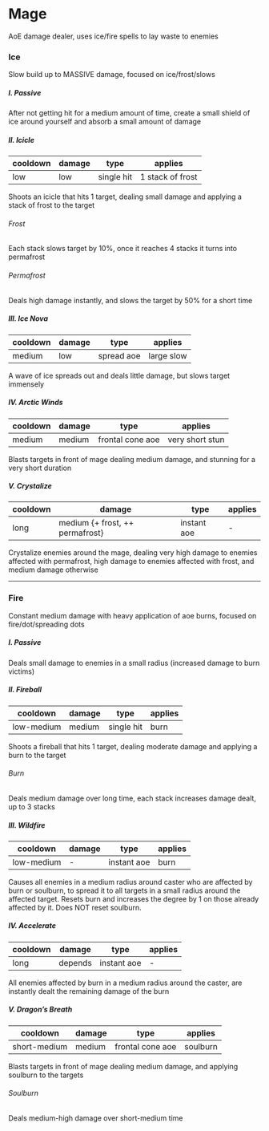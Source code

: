 # Mage
AoE damage dealer, uses ice/fire spells to lay waste to enemies

### Ice
Slow build up to MASSIVE damage, focused on ice/frost/slows


##### I. Passive
After not getting hit for a medium amount of time, create a small shield of ice around yourself and absorb a small amount of damage


##### II. Icicle
cooldown | damage | type | applies
--- | --- | --- | ---
low | low | single hit | 1 stack of frost

Shoots an icicle that hits 1 target, dealing small damage and applying a stack of frost to the target

###### Frost
Each stack slows target by 10%, once it reaches 4 stacks it turns into permafrost

###### Permafrost
Deals high damage instantly, and slows the target by 50% for a short time


##### III. Ice Nova
cooldown | damage | type | applies
--- | --- | --- | ---
medium | low | spread aoe | large slow

A wave of ice spreads out and deals little damage, but slows target immensely


##### IV. Arctic Winds
cooldown | damage | type | applies
--- | --- | --- | ---
medium | medium | frontal cone aoe | very short stun

Blasts targets in front of mage dealing medium damage, and stunning for a very short duration


##### V. Crystalize
cooldown | damage | type | applies
--- | --- | --- | ---
long | medium {+ frost, ++ permafrost} | instant aoe | -

Crystalize enemies around the mage, dealing very high damage to enemies affected with permafrost, high damage to enemies affected with frost, and medium damage otherwise


---

### Fire
Constant medium damage with heavy application of aoe burns, focused on fire/dot/spreading dots


##### I. Passive
Deals small damage to enemies in a small radius (increased damage to burn victims)


##### II. Fireball
cooldown | damage | type | applies
--- | --- | --- | ---
low-medium | medium | single hit | burn

Shoots a fireball that hits 1 target, dealing moderate damage and applying a burn to the target

###### Burn
Deals medium damage over long time, each stack increases damage dealt, up to 3 stacks


##### III. Wildfire
cooldown | damage | type | applies
--- | --- | --- | ---
low-medium | - | instant aoe | burn

Causes all enemies in a medium radius around caster who are affected by burn or soulburn, to spread it to all targets in a small radius around the affected target. Resets burn and increases the degree by 1 on those already affected by it. Does NOT reset soulburn.


##### IV. Accelerate
cooldown | damage | type | applies
--- | --- | --- | ---
long | depends | instant aoe | -

All enemies affected by burn in a medium radius around the caster, are instantly dealt the remaining damage of the burn


##### V. Dragon’s Breath
cooldown | damage | type | applies
--- | --- | --- | ---
short-medium | medium | frontal cone aoe | soulburn

Blasts targets in front of mage dealing medium damage, and applying soulburn to the targets

###### Soulburn
Deals medium-high damage over short-medium time

